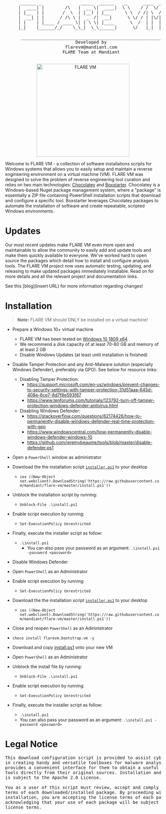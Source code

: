<pre>
      ______ _               _____  ______   __      ____  __
     |  ____| |        /\   |  __ \|  ____|  \ \    / /  \/  |
     | |__  | |       /  \  | |__) | |__      \ \  / /| \  / |
     |  __| | |      / /\ \ |  _  /|  __|      \ \/ / | |\/| |
     | |    | |____ / ____ \| | \ \| |____      \  /  | |  | |
     |_|    |______/_/    \_\_|  \_\______|      \/   |_|  |_|

      ________________________________________________________
                           Developed by
                       flarevm@mandiant.com
                      FLARE Team at Mandiant
      ________________________________________________________
</pre>

<p align="center">
  <img width="300" height="300" src="flarevm.png?raw=true" alt="FLARE VM"/>
</p>

Welcome to FLARE VM - a collection of software installations scripts for Windows systems that allows you to easily setup and maintain a reverse engineering environment on a virtual machine (VM). FLARE VM was designed to solve the problem of reverse engineering tool curation and relies on two main technologies: [Chocolatey](https://chocolatey.org) and [Boxstarter](https://boxstarter.org). Chocolatey is a Windows-based Nuget package management system, where a "package" is essentially a ZIP file containing PowerShell installation scripts that download and configure a specific tool. Boxstarter leverages Chocolatey packages to automate the installation of software and create repeatable, scripted Windows environments.

Updates
===

Our most recent updates make FLARE VM even more open and maintainable to allow the community to easily add and update tools and make them quickly available to everyone. We've worked hard to open source the packages which detail how to install and configure analysis tools. The FLARE VM project now uses automatic testing, updating, and releasing to make updated packages immediately installable. Read on for more details and all the relevant project and documentation links.

See this [blog](insert URL) for more information regarding changes!

Installation
===

> **Note:** FLARE VM should ONLY be installed on a virtual machine!

* Prepare a Windows 10+ virtual machine
  * FLARE VM has been tested on [Windows 10 1809 x64](https://developer.microsoft.com/en-us/microsoft-edge/tools/vms/)
  * We recommend a disk capacity of at least 70-80 GB and memory of at least 2 GB
  * Disable Windows Updates (at least until installation is finished)
* Disable Tamper Protection and any Anti-Malware solution (especially Windows Defender), preferably via GPO). See below for resource links:
  * Disabling Tamper Protection:
    * https://support.microsoft.com/en-us/windows/prevent-changes-to-security-settings-with-tamper-protection-31d51aaa-645d-408e-6ce7-8d7f8e593f87
    * https://www.tenforums.com/tutorials/123792-turn-off-tamper-protection-windows-defender-antivirus.html
  * Disabling Windows Defender:
    * https://stackoverflow.com/questions/62174426/how-to-permanently-disable-windows-defender-real-time-protection-with-gpo
    * https://www.windowscentral.com/how-permanently-disable-windows-defender-windows-10
    * https://github.com/jeremybeaume/tools/blob/master/disable-defender.ps1
* Open a `PowerShell` window as administrator
* Download the the installation script [`installer.ps1`](https://raw.githubusercontent.com/mandiant/flare-vm/master/install.ps1) to your desktop
  * `iex ((New-Object net.webclient).DownloadString('https://raw.githubusercontent.com/mandiant/flare-vm/master/install.ps1'))`
* Unblock the installation script by running:
  * `Unblock-File .\install.ps1`
* Enable script execution by running:
  * `Set-ExecutionPolicy Unrestricted`
* Finally, execute the installer script as follow:
  * `.\install.ps1`
    * You can also pass your password as an argument: `.\install.ps1 -password <password>`


* Disable Windows Defender
* Open `PowerShell` as an Administrator
* Enable script execution by running:
  * `Set-ExecutionPolicy Unrestricted`
* Download the the installation script [`installer.ps1`](https://raw.githubusercontent.com/mandiant/flare-vm/master/install.ps1) to your desktop
  * `iex ((New-Object net.webclient).DownloadString('https://raw.githubusercontent.com/mandiant/flare-vm/master/install.ps1'))`
* Close and reopen `PowerShell` as an Administrator
* `choco install flarevm.bootstrap.vm -y`


* Download and copy [install.ps1](https://github.com/fireeye/flare-vm/raw/master/install.ps1) onto your new VM
* Open `PowerShell` as an Administrator
* Unblock the install file by running:
  * `Unblock-File .\install.ps1`
* Enable script execution by running:
  * `Set-ExecutionPolicy Unrestricted`
* Finally, execute the installer script as follow:
  * `.\install.ps1`
  * You can also pass your password as an argument: `.\install.ps1 -password <password>`

Legal Notice
============
<pre>This download configuration script is provided to assist cyber security analysts
in creating handy and versatile toolboxes for malware analysis environments. It
provides a convenient interface for them to obtain a useful set of analysis
tools directly from their original sources. Installation and use of this script
is subject to the Apache 2.0 License.

You as a user of this script must review, accept and comply with the license
terms of each downloaded/installed package. By proceeding with the
installation, you are accepting the license terms of each package, and
acknowledging that your use of each package will be subject to its respective
license terms.
</pre>


